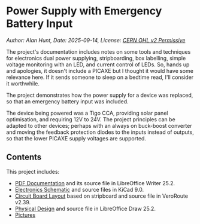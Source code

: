 # Power Supply with Emergency Battery Input
*Author: Alan Hunt, Date: 2025-09-14, 
License: [CERN OHL v2 Permissive](https://choosealicense.com/licenses/cern-ohl-p-2.0/)*

The project's documentation includes notes on some tools and techniques for electronics dual power supplying, stripboarding, box labelling, simple voltage monitoring with an LED, and current control of LEDs. So, hands up and apologies, it doesn't include a PICAXE but I thought it would have some relevance here. If it sends someone to sleep on a bedtime read, I'll consider it worthwhile.

The project demonstrates how the power supply for a device was replaced, so that an emergency battery input was included.

The device being powered was a Tigo CCA, providing solar panel optimisation, and requiring 12V to 24V. The project principles can be adapted to other devices; perhaps with an always on buck-boost converter and moving the feedback protection diodes to the inputs instead of outputs, so that the lower PICAXE supply voltages are supported.

## Contents
This project includes:	
- [PDF Documentation](./Documents/Tigo_PSU.pdf) and its source file in LibreOffice Writer 25.2.
- [Electronics Schematic](./Electronic_Schematic/Screenshot.jpg) and source files in  KiCad 9.0.
- [Circuit Board Layout](./Circuit_Board/Top.jpg) based on stripboard and source file in VeroRoute v2.39.
- [Physical Design](./Documents/Physical_Design.pdf) and source file in LibreOffice Draw 25.2.
- [Pictures](./Pictures)
